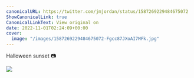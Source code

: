 ```yaml
---
canonicalURL: https://twitter.com/jmjordan/status/1587269229484675072
ShowCanonicalLink: true
CanonicalLinkText: View original on
date: 2022-11-01T02:24:09+00:00
cover:
  image: "/images/1587269229484675072-Fgcc87JXoAI7MFk.jpg"
---
```

Halloween sunset 📷

![](/images/1587269229484675072-Fgcc87JXoAI7MFk.jpg)
